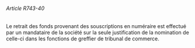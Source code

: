 ###### Article R743-40

Le retrait des fonds provenant des souscriptions en numéraire est effectué par un mandataire de la société sur la seule justification de la nomination de celle-ci dans les fonctions de greffier de tribunal de commerce.

